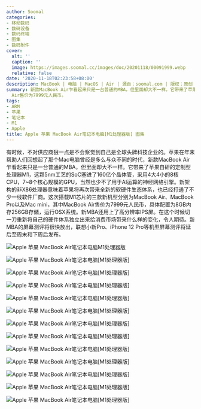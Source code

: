 ```yaml
---
author: Soomal
categories:
- 移动数码
- 数码设备
- 数码终端
- 图集
- 数码附件
cover:
  alt: ''
  caption: ''
  image: https://images.soomal.cc/images/doc/20201118/00091999.webp
  relative: false
date: '2020-11-18T02:23:58+08:00'
description: MacBook | 电脑 | MacOS | Air | 源自：soomal.com | 版权：原创 |  平均/总评分：09.67/29
summary: 新款MacBook Air乍看起来只是一台普通的MBA，但里面却大不一样。它带来了苹果自研的定制型处理器M1，这颗5nm工艺的SoC塞进了160亿个晶体管，新架构的非X86处理器意味着苹果将再次带来全新的软硬件生态体系，MacBook
  Air售价为7999元人民币。
tags:
- ARM
- 苹果
- 笔记本
- M1
- Apple
title: Apple 苹果 MacBook Air笔记本电脑[M1处理器版] 图集
---
```


有时候，不对供应商狠一点是不会察觉到自己是全球头牌科技企业的。苹果在年末帮助人们回想起了那个Mac电脑曾经是多么与众不同的时代，新款MacBook Air乍看起来只是一台普通的MBA，但里面却大不一样。它带来了苹果自研的定制型处理器M1，这颗5nm工艺的SoC塞进了160亿个晶体管，采用4大4小的8核CPU，7~8个核心规模的GPU，当然也少不了用于AI运算的神经网络引擎。新架构的非X86处理器意味着苹果将再次带来全新的软硬件生态体系，也已经打通了不少一线软件厂商。这次搭载M1芯片的三款新机型分别为MacBook Air、MacBook Pro以及Mac mini，其中MacBook Air售价为7999元人民币，具体配置为8GB内存256GB存储，运行OSX系统。新MBA还用上了高分辨率IPS屏。在这个时候切一刀重新将自己的硬件体系独立出来给消费市场带来什么样的变化，令人期待。新MBA的屏幕测评将很快放出，联想小新Pro、iPhone 12 Pro等机型屏幕测评将延后至周末和下周后发布。



![Apple 苹果 MacBook Air笔记本电脑M1处理器版](https://images.soomal.cc/images/doc/20201118/00091986.webp)



![Apple 苹果 MacBook Air笔记本电脑[M1处理器版]](https://images.soomal.cc/images/doc/20201118/00091987.webp)



![Apple 苹果 MacBook Air笔记本电脑[M1处理器版]](https://images.soomal.cc/images/doc/20201118/00091988.webp)



![Apple 苹果 MacBook Air笔记本电脑[M1处理器版]](https://images.soomal.cc/images/doc/20201118/00091989.webp)



![Apple 苹果 MacBook Air笔记本电脑[M1处理器版]](https://images.soomal.cc/images/doc/20201118/00091990.webp)



![Apple 苹果 MacBook Air笔记本电脑[M1处理器版]](https://images.soomal.cc/images/doc/20201118/00091991.webp)



![Apple 苹果 MacBook Air笔记本电脑[M1处理器版]](https://images.soomal.cc/images/doc/20201118/00091992.webp)



![Apple 苹果 MacBook Air笔记本电脑[M1处理器版]](https://images.soomal.cc/images/doc/20201118/00091993.webp)



![Apple 苹果 MacBook Air笔记本电脑[M1处理器版]](https://images.soomal.cc/images/doc/20201118/00091994.webp)



![Apple 苹果 MacBook Air笔记本电脑[M1处理器版]](https://images.soomal.cc/images/doc/20201118/00091995.webp)



![Apple 苹果 MacBook Air笔记本电脑[M1处理器版]](https://images.soomal.cc/images/doc/20201118/00091996.webp)



![Apple 苹果 MacBook Air笔记本电脑[M1处理器版]](https://images.soomal.cc/images/doc/20201118/00091997.webp)



![Apple 苹果 MacBook Air笔记本电脑[M1处理器版]](https://images.soomal.cc/images/doc/20201118/00091998.webp)